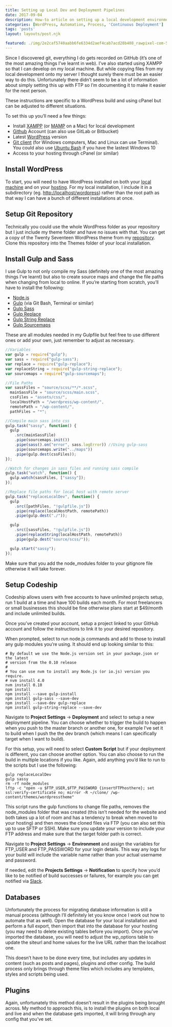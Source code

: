 ```yaml
---
title: Setting up Local Dev and Deployment Pipelines
date: 2017-09-04
description: How-to article on setting up a local development environment and continuous deployment pipeline for a Wordpress website (using free tools of course)
categories: [WordPress, Automation, Process, 'Continuous Deployment']
tags: 'posts'
layout: layouts/post.njk

featured: ./img/2e2caf5740aabb6fe6334d2aef4cab7acd28b408_rawpixel-com-579231-unsplash.jpg
---
```


Since I discovered git, everything I do gets recorded on GitHub (it’s one of the most amazing things I’ve learnt in web). I’ve also started using XAMPP so that I can develop on my local machine. But while copying files from my local development onto my server I thought surely there must be an easier way to do this. Unfortunately there didn’t seem to be a lot of information about simply setting this up with FTP so I’m documenting it to make it easier for the next person.

These instructions are specific to a WordPress build and using cPanel but can be adjusted to different situations.

To set this up you’ll need a few things:

- Install [XAMPP](https://www.apachefriends.org/index.html) (or [MAMP](https://www.mamp.info/en/) on a Mac) for local development
- [Github](https://github.com/) Account (can also use GitLab or Bitbucket)
- Latest [WordPress](https://en-au.wordpress.org/) version
- [Git client](https://git-for-windows.github.io/) (for Windows computers, Mac and Linux can use Terminal). You could also use [Ubuntu Bash](https://msdn.microsoft.com/en-au/commandline/wsl/install_guide) if you have the lastest Windows 10
- Access to your hosting through cPanel (or similar)

## Install WordPress

To start, you will need to have WordPress installed on both your [local machine](https://premium.wpmudev.org/blog/setting-up-xampp/) and on your [hosting](https://codex.wordpress.org/Installing_WordPress). For my local installation, I include it in a subdirectory (eg. <http://localhost/wordpress>) rather than the root path as that way I can have a bunch of different installations at once.

## Setup Git Repository

Technically you could use the whole WordPress folder as your repository but I just include my theme folder and have no issues with that. You can get a copy of the Twenty Seventeen WordPress theme from my [repository](https://github.com/amykapernick/wordpress). Clone this repository into the Themes folder of your local installation.

## Install Gulp and Sass

I use Gulp to not only compile my Sass (definitely one of the most amazing things I’ve learnt) but also to create source maps and change the file paths when changing from local to online. If you’re starting from scratch, you’ll have to install the following:

- [Node.js](https://nodejs.org/en/)
- [Gulp](https://www.npmjs.com/package/gulp-install) (via Git Bash, Terminal or similar)
- [Gulp Sass](https://www.npmjs.com/package/gulp-sass)
- [Gulp Replace](https://www.npmjs.com/package/gulp-replace)
- [Gulp String Replace](https://www.npmjs.com/package/gulp-string-replace)
- [Gulp Sourcemaps](https://www.npmjs.com/package/gulp-sourcemaps)

These are all modules needed in my Gulpfile but feel free to use different ones or add your own, just remember to adjust as necessary.

```javascript
//Variables
var gulp = require("gulp");
var sass = require("gulp-sass");
var replace = require("gulp-replace");
var replaceString = require("gulp-string-replace");
var sourcemaps = require("gulp-sourcemaps");

//File Paths
var sassFiles = "source/scss/**/*.scss",
  mainSassFile = "source/scss/main.scss",
  cssFiles = "assets/css/",
  localHostPath = "/wordpress/wp-content/",
  remotePath = "/wp-content/",
  pathFiles = "*";

//Compile main sass into css
gulp.task("sassy", function() {
  gulp
    .src(mainSassFile)
    .pipe(sourcemaps.init())
    .pipe(sass().on("error", sass.logError)) //Using gulp-sass
    .pipe(sourcemaps.write("../maps"))
    .pipe(gulp.dest(cssFiles));
});

//Watch for changes in sass files and running sass compile
gulp.task("watch", function() {
  gulp.watch(sassFiles, ["sassy"]);
});

//Replace file paths for local host with remote server
gulp.task("replaceLocalDev", function() {
  gulp
    .src([pathFiles, "!gulpfile.js"])
    .pipe(replace(localHostPath, remotePath))
    .pipe(gulp.dest("./"));

  gulp
    .src([sassFiles, "!gulpfile.js"])
    .pipe(replaceString(localHostPath, remotePath))
    .pipe(gulp.dest("source/scss/"));

  gulp.start("sassy");
});
```

Make sure that you add the node_modules folder to your gitignore file otherwise it will take forever.

## Setup Codeship

Codeship allows users with free accounts to have unlimited projects setup, run 1 build at a time and have 100 builds each month. For most freelancers or small businesses this should be fine otherwise plans start at \$49/month and include unlimited builds.

Once you’ve created your account, setup a project linked to your GitHub account and follow the instructions to link it to your desired repository.

When prompted, select to run node.js commands and add to those to install any gulp modules you’re using. It should end up looking similar to this:

```shell
# By default we use the Node.js version set in your package.json or the latest
# version from the 0.10 release
#
# You can use nvm to install any Node.js (or io.js) version you require.
# nvm install 4.0
nvm install 0.10
npm install
npm install --save gulp-install
npm install gulp-sass --save-dev
npm install --save-dev gulp-replace
npm install gulp-string-replace --save-dev
```

Navigate to **Project Settings** -> **Deployment** and select to setup a new deployment pipeline. You can choose whether to trigger the build to happen when you push to the master branch or another one, for example I’ve set it to build when I push the the dev branch (which means I can specifically target when I want to build).

For this setup, you will need to select **Custom Script** but if your deployment is different, you can choose another option. You can also choose to run the build in multiple locations if you like. Again, add anything you’d like to run to the scripts but I use the following:

```shell
gulp replaceLocalDev
gulp sassy
rm -rf node_modules
lftp -c "open -u $FTP_USER,$FTP_PASSWORD {insertFTPhosthere}; set ssl:verify-certificate no; mirror -R ~/clone/ /wp-content/themes/wordpresstheme"
```

This script runs the gulp functions to change file paths, removes the node_modules folder that was created (this isn’t needed for the website and both takes up a lot of room and has a tendency to break when moved to your hosting) and then moves the cloned files via FTP (you can also set this up to use SFTP or SSH). Make sure you update your version to include your FTP address and make sure that the target folder path is correct.

Navigate to **Project Settings** -> **Environment** and assign the variables for FTP_USER and FTP_PASSWORD for your login details. This way any logs for your build will include the variable name rather than your actual username and password.

If needed, edit the **Projects Settings** -> **Notification** to specify how you’d like to be notified of build successes or failures, for example you can get notified via [Slack](https://slack.com/).

## Databases

Unfortunately the process for migrating database information is still a manual process (although I’ll definitely let you know once I work out how to automate that as well). Open the database for your local installation and perform a full export, then import that into the database for your hosting (you may need to delete existing tables before you import). Once you’ve imported the database, you will need to adjust the wp_options table to update the siteurl and home values for the live URL rather than the localhost one.

This doesn’t have to be done every time, but includes any updates in content (such as posts and pages), plugins and other config. The build process only brings through theme files which includes any templates, styles and scripts being used.

## Plugins

Again, unfortunately this method doesn’t result in the plugins being brought across. My method to approach this, is to install the plugins on both local and live and when the database gets imported, it will bring through any config that you’ve set.


